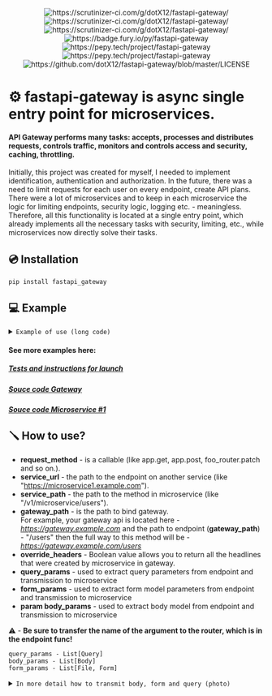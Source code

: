 <p align="center">
<img src="https://scrutinizer-ci.com/g/dotX12/fastapi-gateway/badges/quality-score.png?b=master" alt="https://scrutinizer-ci.com/g/dotX12/fastapi-gateway/">
<img src="https://scrutinizer-ci.com/g/dotX12/fastapi-gateway/badges/code-intelligence.svg?b=master" alt="https://scrutinizer-ci.com/g/dotX12/fastapi-gateway/">
<img src="https://scrutinizer-ci.com/g/dotX12/fastapi-gateway/badges/build.png?b=master" alt="https://scrutinizer-ci.com/g/dotX12/fastapi-gateway/">
<img src="https://badge.fury.io/py/fastapi-gateway.svg" alt="https://badge.fury.io/py/fastapi-gateway">
<img src="https://pepy.tech/badge/fastapi-gateway" alt="https://pepy.tech/project/fastapi-gateway">
<img src="https://pepy.tech/badge/fastapi-gateway/month" alt="https://pepy.tech/project/fastapi-gateway">
<img src="https://img.shields.io/github/license/dotX12/fastapi-gateway.svg" alt="https://github.com/dotX12/fastapi-gateway/blob/master/LICENSE">

# ⚙️ fastapi-gateway is async single entry point for microservices.

#### API Gateway performs many tasks: accepts, processes and distributes requests, controls traffic, monitors and controls access and security, caching, throttling.

Initially, this project was created for myself, I needed to implement identification, authentication and authorization. In the future, there was a need to limit requests for each user on every endpoint, create API plans. There were a lot of microservices and to keep in each microservice the logic for limiting endpoints, security logic, logging etc. - meaningless. Therefore, all this functionality is located at a single entry point, which already implements all the necessary tasks with security, limiting, etc., while microservices now directly solve their tasks.

## 💿 Installation

```
pip install fastapi_gateway
```

## 💻 Example

<details> 
<summary>
<code>Example of use (long code)</code>
</summary>
<br>

```python3
from starlette import status
from starlette.requests import Request
from starlette.responses import Response
from fastapi_gateway import route
from fastapi import FastAPI
from pydantic import BaseModel

app = FastAPI(title='API Gateway')
SERVICE_URL = "http://microservice.localtest.me:8002"


class FooModel(BaseModel):
    example_int: int
    example_str: str


@route(
    request_method=app.post,
    service_url=SERVICE_URL,
    gateway_path='/query_and_body_path/{path}',
    service_path='/v1/query_and_body_path/{path}',
    query_params=['query_int', 'query_str'],
    body_params=['test_body'],
    status_code=status.HTTP_200_OK,
    tags=['Query', 'Body', 'Path'],
)
async def check_query_params_and_body(
        path: int, query_int: int, query_str: str,
        test_body: FooModel, request: Request, response: Response
):
    pass
  ```

</details>

#### See more examples here:  
##### [Tests and instructions for launch](../master/tests)  
##### [Souce code Gateway](../master/tests/fastapi_gateway_service)  
##### [Souce code Microservice #1](../master/tests/fastapi_microservice)  

 ## 🪛 How to use?

- **request_method** -  is a callable (like app.get, app.post, foo_router.patch and so on.).  
- **service_url** - the path to the endpoint on another service (like "https://microservice1.example.com").  
- **service_path** - the path to the method in microservice (like "/v1/microservice/users").  
- **gateway_path** - is the path to bind gateway.  
For example, your gateway api is located here - *https://gateway.example.com* and the path to endpoint (**gateway_path**) - "/users" then the full way to this method will be - *https://gateway.example.com/users*
- **override_headers** - Boolean value allows you to return all the headlines that were created by microservice in gateway.  
- **query_params** - used to extract query parameters from endpoint and transmission to microservice
- **form_params** -  used to extract form model parameters from endpoint and transmission to microservice
- **param body_params** - used to extract body model from endpoint and transmission to microservice

⚠️ - **Be sure to transfer the name of the argument to the router, which is in the endpoint func!**  

```
query_params - List[Query]
body_params - List[Body]
form_params - List[File, Form]
 ```

<details> 
<summary>
<code>In more detail how to transmit body, form and query (photo)</code>
</summary>
<br>
<img width="450" height="456" src="https://user-images.githubusercontent.com/64792903/130335866-82be1684-cd54-43d3-8e0e-4013176a352a.jpg">
</details>

